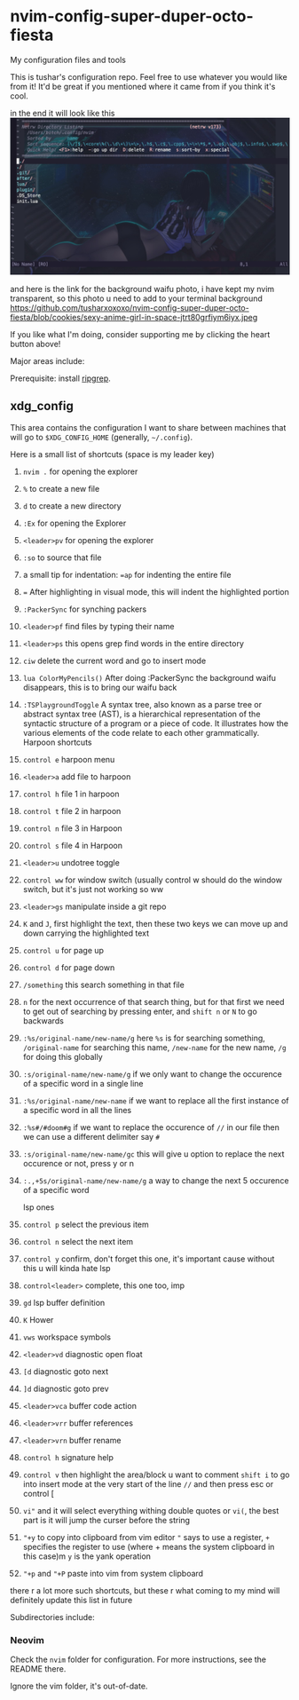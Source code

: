 # nvim-config-super-duper-octo-fiesta
My configuration files and tools

This is tushar's configuration repo. Feel free to use whatever you would like from it! It'd be great if you mentioned where it came from if you think it's cool.

in the end it will look like this
![alt text](https://github.com/tusharxoxoxo/nvim-config-super-duper-octo-fiesta/blob/cookies/Screenshot%202023-06-22%20at%2013.51.51.jpg)

and here is the link for the background waifu photo, i have kept my nvim transparent, so this photo u need to add to your terminal background
https://github.com/tusharxoxoxo/nvim-config-super-duper-octo-fiesta/blob/cookies/sexy-anime-girl-in-space-jtrt80grfiym6iyx.jpeg

If you like what I'm doing, consider supporting me by clicking the heart button above!

Major areas include:

Prerequisite: install [ripgrep](https://github.com/BurntSushi/ripgrep).

## xdg_config

This area contains the configuration I want to share between machines that will go to `$XDG_CONFIG_HOME` (generally, `~/.config`).

Here is a small list of shortcuts (space is my leader key)
1. `nvim .` for opening the explorer
2. `%` to create a new file
3. `d` to create a new directory
4. `:Ex` for opening the Explorer
5. `<leader>pv` for opening the explorer
6. `:so` to source that file
7. a small tip for indentation: `=ap` for indenting the entire file
8. `=` After highlighting in visual mode, this will indent the highlighted portion
9. `:PackerSync` for synching packers
10. `<leader>pf` find files by typing their name
11. `<leader>ps` this opens grep find words in the entire directory
12. `ciw` delete the current word and go to insert mode
13. `lua ColorMyPencils()` After doing :PackerSync the background waifu disappears, this is to bring our waifu back
14. `:TSPlaygroundToggle` A syntax tree, also known as a parse tree or abstract syntax tree (AST), is a hierarchical representation of the syntactic structure of a program or a piece of code. It illustrates how the various elements of the code relate to each other grammatically.
    Harpoon shortcuts
15. `control e` harpoon menu
16. `<leader>a` add file to harpoon
17. `control h` file 1 in harpoon
18. `control t` file 2 in harpoon
19. `control n` file 3 in Harpoon
20. `control s` file 4 in Harpoon



21. `<leader>u` undotree toggle
22. `control ww` for window switch (usually control w should do the window switch, but it's just not working so ww
23. `<leader>gs` manipulate inside a git repo



24. `K` and `J`, first highlight the text, then these two keys we can move up and down carrying the highlighted text
25. `control u` for page up
26. `control d` for page down
27. `/something` this search something in that file




28. `n` for the next occurrence of that search thing, but for that first we need to get out of searching by pressing enter, and `shift n` or `N` to go backwards
29. `:%s/original-name/new-name/g` here `%s` is for searching something, `/original-name` for searching this name, `/new-name` for the new name, `/g` for doing this globally
30. `:s/original-name/new-name/g` if we only want to change the occurence of a specific word in a single line
31. `:%s/original-name/new-name` if we want to replace all the first instance of a specific word in all the lines
32. `:%s#/#doom#g` if we want to replace the occurence of `//` in our file then we can use a different delimiter say `#`
33. `:s/original-name/new-name/gc` this will give u option to replace the next occurence or not, press y or n
34. `:.,+5s/original-name/new-name/g` a way to change the next 5 occurence of a specific word



    lsp ones
35. `control p` select the previous item
36. `control n` select the next item
37. `control y` confirm, don't forget this one, it's important cause without this u will kinda hate lsp
38. `control<leader>` complete, this one too, imp


39. `gd` lsp buffer definition
40. `K` Hower
41. `vws` workspace symbols
42. `<leader>vd` diagnostic open float
43. `[d` diagnostic goto next
44. `]d` diagnostic goto prev
45. `<leader>vca` buffer code action
46. `<leader>vrr` buffer references
47. `<leader>vrn` buffer rename
48. `control h` signature help




49. `control v` then highlight the area/block u want to comment `shift i` to go into insert mode at the very start of the line
    `//` and then press esc or control [
50. `vi"` and it will select everything withing double quotes or `vi(`, the best part is it will jump the curser before the string
51. `"+y` to copy into clipboard from vim editor
    `"` says to use a register, `+` specifies the register to use (where + means the system clipboard in this case)m `y` is the yank operation
52. `"+p` and `"+P` paste into vim from system clipboard



there r a lot more such shortcuts, but these r what coming to my mind will definitely update this list in future


Subdirectories include:

### Neovim

Check the `nvim` folder for configuration. For more instructions, see the README there.

Ignore the vim folder, it's out-of-date.
